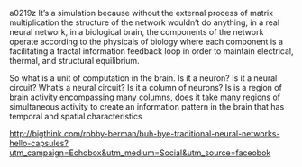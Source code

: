 a0219z
It’s a simulation because without the external process of matrix multiplication the structure of the network wouldn’t do anything, in a real neural network, in a biological brain, the components of the network operate according to the physicals of biology where each component is a facilitating a fractal information feedback loop in order to maintain electrical, thermal, and structural equilibrium.

So what is a unit of computation in the brain. Is it a neuron? Is it a neural circuit? What’s a neural circuit? Is it a column of neurons? Is is a region of brain activity encompassing many columns, does it take many regions of simultaneous activity to create an information pattern in the brain that has temporal and spatial characteristics

http://bigthink.com/robby-berman/buh-bye-traditional-neural-networks-hello-capsules?utm_campaign=Echobox&utm_medium=Social&utm_source=faceobok

